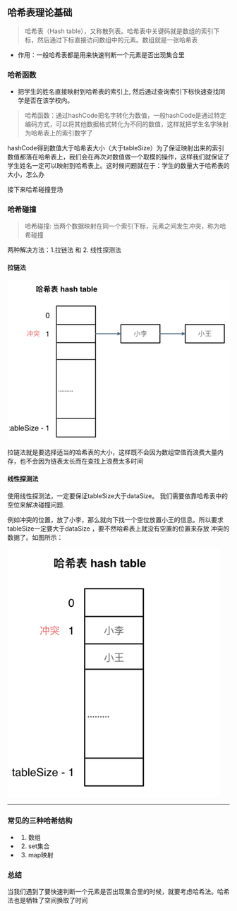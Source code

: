 ## 哈希表理论基础
> 哈希表（Hash table），又称散列表。哈希表中关键码就是数组的索引下标，然后通过下标直接访问数组中的元素。数组就是一张哈希表

- 作用：一般哈希表都是用来快速判断一个元素是否出现集合里

### 哈希函数
- 把学生的姓名直接映射到哈希表的索引上, 然后通过查询索引下标快速查找同学是否在该学校内。

> 哈希函数：通过hashCode把名字转化为数值，一般hashCode是通过特定编码方式，可以将其他数据格式转化为不同的数值，这样就把学生名字映射为哈希表上的索引数字了

hashCode得到数值大于哈希表大小（大于tableSize）为了保证映射出来的索引数值都落在哈希表上，我们会在再次对数值做一个取模的操作，这样我们就保证了学生姓名一定可以映射到哈希表上。这时候问题就在于：学生的数量大于哈希表的大小，怎么办

接下来哈希碰撞登场

### 哈希碰撞
> 哈希碰撞: 当两个数据映射在同一个索引下标，元素之间发生冲突，称为哈希碰撞

两种解决方法：1.拉链法 和 2. 线性探测法

#### 拉链法
![图片](../../../public/lc_h1.png)

拉链法就是要选择适当的哈希表的大小，这样既不会因为数组空值而浪费大量内存，也不会因为链表太长而在查找上浪费太多时间

#### 线性探测法
使用线性探测法，一定要保证tableSize大于dataSize。 我们需要依靠哈希表中的空位来解决碰撞问题.

例如冲突的位置，放了小李，那么就向下找一个空位放置小王的信息。所以要求tableSize一定要大于dataSize ，要不然哈希表上就没有空置的位置来存放 冲突的数据了。如图所示：

![图片](../../../public/lc_h2.png)

---
### 常见的三种哈希结构
- 1. 数组
- 2. set集合
- 3. map映射

### 总结
当我们遇到了要快速判断一个元素是否出现集合里的时候，就要考虑哈希法。哈希法也是牺牲了空间换取了时间